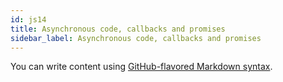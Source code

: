 ```yaml
---
id: js14
title: Asynchronous code, callbacks and promises
sidebar_label: Asynchronous code, callbacks and promises
---
```


You can write content using [GitHub-flavored Markdown syntax](https://github.github.com/gfm/).

